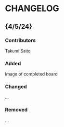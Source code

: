 # CHANGELOG

## {4/5/24}
### Contributors
Takumi Saito

### Added
Image of completed board

### Changed
...

### Removed
...